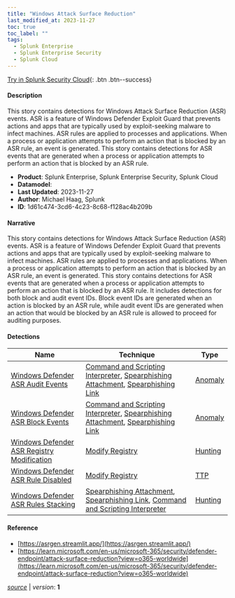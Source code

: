 ```yaml
---
title: "Windows Attack Surface Reduction"
last_modified_at: 2023-11-27
toc: true
toc_label: ""
tags:
  - Splunk Enterprise
  - Splunk Enterprise Security
  - Splunk Cloud
---
```


[Try in Splunk Security Cloud](https://www.splunk.com/en_us/cyber-security.html){: .btn .btn--success}

#### Description

This story contains detections for Windows Attack Surface Reduction (ASR) events. ASR is a feature of Windows Defender Exploit Guard that prevents actions and apps that are typically used by exploit-seeking malware to infect machines. ASR rules are applied to processes and applications. When a process or application attempts to perform an action that is blocked by an ASR rule, an event is generated. This story contains detections for ASR events that are generated when a process or application attempts to perform an action that is blocked by an ASR rule.

- **Product**: Splunk Enterprise, Splunk Enterprise Security, Splunk Cloud
- **Datamodel**: 
- **Last Updated**: 2023-11-27
- **Author**: Michael Haag, Splunk
- **ID**: 1d61c474-3cd6-4c23-8c68-f128ac4b209b

#### Narrative

This story contains detections for Windows Attack Surface Reduction (ASR) events. ASR is a feature of Windows Defender Exploit Guard that prevents actions and apps that are typically used by exploit-seeking malware to infect machines. ASR rules are applied to processes and applications. When a process or application attempts to perform an action that is blocked by an ASR rule, an event is generated. This story contains detections for ASR events that are generated when a process or application attempts to perform an action that is blocked by an ASR rule. It includes detections for both block and audit event IDs. Block event IDs are generated when an action is blocked by an ASR rule, while audit event IDs are generated when an action that would be blocked by an ASR rule is allowed to proceed for auditing purposes.

#### Detections

| Name        | Technique   | Type         |
| ----------- | ----------- |--------------|
| [Windows Defender ASR Audit Events](/endpoint/0e4d46b1-22bd-4f0e-8337-ca6f60ad4bea/) | [Command and Scripting Interpreter](/tags/#command-and-scripting-interpreter), [Spearphishing Attachment](/tags/#spearphishing-attachment), [Spearphishing Link](/tags/#spearphishing-link) | [Anomaly](https://github.com/splunk/security_content/wiki/Detection-Analytic-Types) |
| [Windows Defender ASR Block Events](/endpoint/026f5f4e-e99f-4155-9e63-911ba587300b/) | [Command and Scripting Interpreter](/tags/#command-and-scripting-interpreter), [Spearphishing Attachment](/tags/#spearphishing-attachment), [Spearphishing Link](/tags/#spearphishing-link) | [Anomaly](https://github.com/splunk/security_content/wiki/Detection-Analytic-Types) |
| [Windows Defender ASR Registry Modification](/endpoint/6a1b6cbe-6612-44c3-92b9-1a1bd77412eb/) | [Modify Registry](/tags/#modify-registry) | [Hunting](https://github.com/splunk/security_content/wiki/Detection-Analytic-Types) |
| [Windows Defender ASR Rule Disabled](/endpoint/429d611b-3183-49a7-b235-fc4203c4e1cb/) | [Modify Registry](/tags/#modify-registry) | [TTP](https://github.com/splunk/security_content/wiki/Detection-Analytic-Types) |
| [Windows Defender ASR Rules Stacking](/endpoint/425a6657-c5e4-4cbb-909e-fc9e5d326f01/) | [Spearphishing Attachment](/tags/#spearphishing-attachment), [Spearphishing Link](/tags/#spearphishing-link), [Command and Scripting Interpreter](/tags/#command-and-scripting-interpreter) | [Hunting](https://github.com/splunk/security_content/wiki/Detection-Analytic-Types) |

#### Reference

* [https://asrgen.streamlit.app/](https://asrgen.streamlit.app/)
* [https://learn.microsoft.com/en-us/microsoft-365/security/defender-endpoint/attack-surface-reduction?view=o365-worldwide](https://learn.microsoft.com/en-us/microsoft-365/security/defender-endpoint/attack-surface-reduction?view=o365-worldwide)



[*source*](https://github.com/splunk/security_content/tree/develop/stories/windows_attack_surface_reduction.yml) \| *version*: **1**